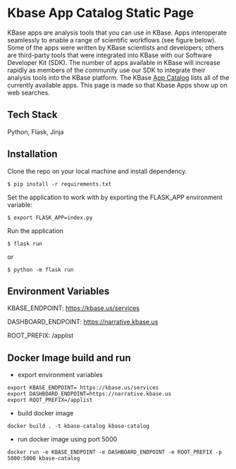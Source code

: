 # Kbase App Catalog Static Page
KBase apps are analysis tools that you can use in KBase. Apps interoperate seamlessly to enable a range of scientific workflows (see figure below). Some of the apps were written by KBase scientists and developers; others are third-party tools that were integrated into KBase with our Software Developer Kit (SDK). The number of apps available in KBase will increase rapidly as members of the community use our SDK to integrate their analysis tools into the KBase platform.
The KBase [App Catalog](https://narrative.kbase.us/#appcatalog) lists all of the currently available apps.
This page is made so that Kbase Apps show up on web searches.

## Tech Stack
Python, Flask, Jinja

## Installation
Clone the repo on your local machine and install dependency.
```
$ pip install -r requirements.txt
```
Set the application to work with by exporting the FLASK_APP environment variable:
```
$ export FLASK_APP=index.py
```
Run the application
```
$ flask run
``` 
or 
```
$ python -m flask run
```

## Environment Variables
KBASE_ENDPOINT: https://kbase.us/services

DASHBOARD_ENDPOINT: https://narrative.kbase.us

ROOT_PREFIX: /applist

## Docker Image build and run
- export environment variables

```
export KBASE_ENDPOINT= https://kbase.us/services
export DASHBOARD_ENDPOINT=https://narrative.kbase.us
export ROOT_PREFIX=/applist
```
- build docker image 
```
docker build . -t kbase-catalog kbase-catalog
```
- run docker image using port 5000
```
docker run -e KBASE_ENDPOINT -e DASHBOARD_ENDPOINT -e ROOT_PREFIX -p 5000:5000 kbase-catalog
```